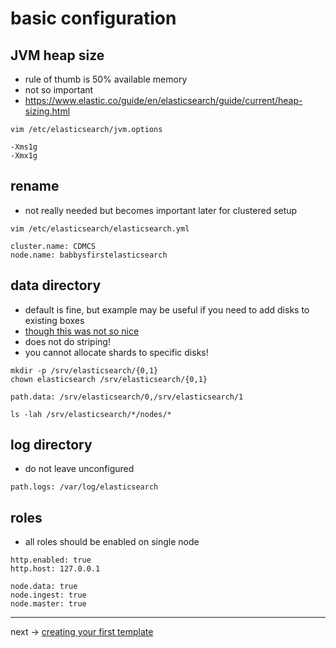 # basic configuration

## JVM heap size

 * rule of thumb is 50% available memory
 * not so important
 * https://www.elastic.co/guide/en/elasticsearch/guide/current/heap-sizing.html

```
vim /etc/elasticsearch/jvm.options
```

```
-Xms1g
-Xmx1g
```

## rename

 * not really needed but becomes important later for clustered setup

```
vim /etc/elasticsearch/elasticsearch.yml
```

```
cluster.name: CDMCS
node.name: babbysfirstelasticsearch
```

## data directory

 * default is fine, but example may be useful if you need to add disks to existing boxes
 * [though this was not so nice](https://www.elastic.co/blog/multi-data-path-bug-in-elasticsearch-5-3-0)
 * does not do striping!
 * you cannot allocate shards to specific disks!

```
mkdir -p /srv/elasticsearch/{0,1}
chown elasticsearch /srv/elasticsearch/{0,1}
```
```
path.data: /srv/elasticsearch/0,/srv/elasticsearch/1
```

```
ls -lah /srv/elasticsearch/*/nodes/*
```

## log directory

 * do not leave unconfigured

```
path.logs: /var/log/elasticsearch
```

## roles

 * all roles should be enabled on single node

```
http.enabled: true
http.host: 127.0.0.1

node.data: true
node.ingest: true
node.master: true
```

----

next -> [creating your first template](elastic.mappings.md)
